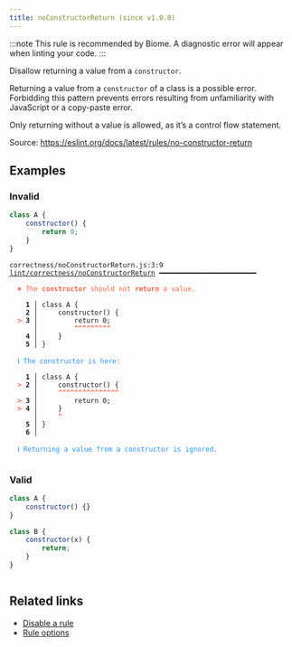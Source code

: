 ```yaml
---
title: noConstructorReturn (since v1.0.0)
---
```



:::note
This rule is recommended by Biome. A diagnostic error will appear when linting your code.
:::

Disallow returning a value from a `constructor`.

Returning a value from a `constructor` of a class is a possible error.
Forbidding this pattern prevents errors resulting from unfamiliarity with JavaScript or a copy-paste error.

Only returning without a value is allowed, as it’s a control flow statement.

Source: https://eslint.org/docs/latest/rules/no-constructor-return

## Examples

### Invalid

```jsx
class A {
    constructor() {
        return 0;
    }
}
```

<pre class="language-text"><code class="language-text">correctness/noConstructorReturn.js:3:9 <a href="https://biomejs.dev/linter/rules/no-constructor-return">lint/correctness/noConstructorReturn</a> ━━━━━━━━━━━━━━━━━━━━━━━━

<strong><span style="color: Tomato;">  </span></strong><strong><span style="color: Tomato;">✖</span></strong> <span style="color: Tomato;">The </span><span style="color: Tomato;"><strong>constructor</strong></span><span style="color: Tomato;"> should not </span><span style="color: Tomato;"><strong>return</strong></span><span style="color: Tomato;"> a value.</span>
  
    <strong>1 │ </strong>class A {
    <strong>2 │ </strong>    constructor() {
<strong><span style="color: Tomato;">  </span></strong><strong><span style="color: Tomato;">&gt;</span></strong> <strong>3 │ </strong>        return 0;
   <strong>   │ </strong>        <strong><span style="color: Tomato;">^</span></strong><strong><span style="color: Tomato;">^</span></strong><strong><span style="color: Tomato;">^</span></strong><strong><span style="color: Tomato;">^</span></strong><strong><span style="color: Tomato;">^</span></strong><strong><span style="color: Tomato;">^</span></strong><strong><span style="color: Tomato;">^</span></strong><strong><span style="color: Tomato;">^</span></strong><strong><span style="color: Tomato;">^</span></strong>
    <strong>4 │ </strong>    }
    <strong>5 │ </strong>}
  
<strong><span style="color: rgb(38, 148, 255);">  </span></strong><strong><span style="color: rgb(38, 148, 255);">ℹ</span></strong> <span style="color: rgb(38, 148, 255);">The constructor is here:</span>
  
    <strong>1 │ </strong>class A {
<strong><span style="color: Tomato;">  </span></strong><strong><span style="color: Tomato;">&gt;</span></strong> <strong>2 │ </strong>    constructor() {
   <strong>   │ </strong>    <strong><span style="color: Tomato;">^</span></strong><strong><span style="color: Tomato;">^</span></strong><strong><span style="color: Tomato;">^</span></strong><strong><span style="color: Tomato;">^</span></strong><strong><span style="color: Tomato;">^</span></strong><strong><span style="color: Tomato;">^</span></strong><strong><span style="color: Tomato;">^</span></strong><strong><span style="color: Tomato;">^</span></strong><strong><span style="color: Tomato;">^</span></strong><strong><span style="color: Tomato;">^</span></strong><strong><span style="color: Tomato;">^</span></strong><strong><span style="color: Tomato;">^</span></strong><strong><span style="color: Tomato;">^</span></strong><strong><span style="color: Tomato;">^</span></strong><strong><span style="color: Tomato;">^</span></strong>
<strong><span style="color: Tomato;">  </span></strong><strong><span style="color: Tomato;">&gt;</span></strong> <strong>3 │ </strong>        return 0;
<strong><span style="color: Tomato;">  </span></strong><strong><span style="color: Tomato;">&gt;</span></strong> <strong>4 │ </strong>    }
   <strong>   │ </strong>    <strong><span style="color: Tomato;">^</span></strong>
    <strong>5 │ </strong>}
    <strong>6 │ </strong>
  
<strong><span style="color: rgb(38, 148, 255);">  </span></strong><strong><span style="color: rgb(38, 148, 255);">ℹ</span></strong> <span style="color: rgb(38, 148, 255);">Returning a value from a constructor is ignored.</span>
  
</code></pre>

### Valid

```jsx
class A {
    constructor() {}
}
```

```jsx
class B {
    constructor(x) {
        return;
    }
}
```

```
```

## Related links

- [Disable a rule](/linter/#disable-a-lint-rule)
- [Rule options](/linter/#rule-options)
